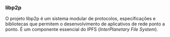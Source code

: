 ### libp2p

O projeto libp2p é um sistema modular de protocolos, especificações e bibliotecas que permitem o desenvolvimento de aplicativos de rede ponto a ponto. É um componente essencial do IPFS (_InterPlanetary File System_).
